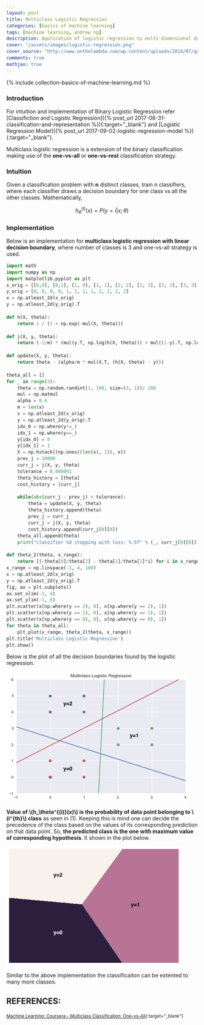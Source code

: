 ```yaml
---
layout: post
title: Multiclass Logistic Regression
categories: [basics of machine learning]
tags: [machine learning, andrew ng]
description: Application of logistic regression to multi-dimensional datasets. It is a generalization of the binary logistic regression.
cover: "/assets/images/logistic-regression.png"
cover_source: "http://www.onthelambda.com/wp-content/uploads/2014/07/quadratic.png"
comments: true
mathjax: true
---
```


{% include collection-basics-of-machine-learning.md %}

### Introduction
For intuition and implementation of Binary Logistic Regression refer [Classifiction and Logistic Regression]({% post_url 2017-08-31-classification-and-representation %}){:target="_blank"} and [Logistic Regression Model]({% post_url 2017-09-02-logistic-regression-model %}){:target="_blank"}.

Multiclass logistic regression is a extension of the binary classification making use of the **one-vs-all** or **one-vs-rest** classification strategy.

### Intuition
Given a classification problem with **n** distinct classes, train n classifiers, where each classifier draws a decision boundary for one class vs all the other classes. Mathematically,

$$h_\theta^{(i)}(x) = P(y=i|x; \theta) \tag{1}$$

### Implementation

Below is an implementation for **multiclass logistic regression with linear decision boundary**, where number of classes is 3 and one-vs-all strategy is used.

~~~python
import math
import numpy as np
import matplotlib.pyplot as plt
x_orig = [[0,0], [0,1], [1, 0], [1, 1], [2, 2], [2, 3], [3, 2], [3, 3], [0, 4], [1, 4], [0, 5], [1, 5]]
y_orig = [0, 0, 0, 0, 1, 1, 1, 1, 2, 2, 2, 2]
x = np.atleast_2d(x_orig)
y = np.atleast_2d(y_orig).T

def h(X, theta):
    return 1 / (1 + np.exp(-mul(X, theta)))

def j(X, y, theta):
    return (-1/m) * (mul(y.T, np.log(h(X, theta))) + mul((1-y).T, np.log(1-h(X, theta))))

def update(X, y, theta):
    return theta - (alpha/m * mul(X.T, (h(X, theta) - y)))

theta_all = []
for _ in range(3):
    theta = np.random.randint(1, 100, size=(3, 1))/ 100
    mul = np.matmul
    alpha = 0.6
    m = len(x)
    x = np.atleast_2d(x_orig)
    y = np.atleast_2d(y_orig).T
    idx_0 = np.where(y!=_)
    idx_1 = np.where(y==_)
    y[idx_0] = 0
    y[idx_1] = 1
    X = np.hstack((np.ones((len(x), 1)), x))
    prev_j = 10000
    curr_j = j(X, y, theta)
    tolerance = 0.000001
    theta_history = [theta]
    cost_history = [curr_j]

    while(abs(curr_j - prev_j) > tolerance):
        theta = update(X, y, theta)
        theta_history.append(theta)
        prev_j = curr_j
        curr_j = j(X, y, theta)
        cost_history.append(curr_j[0][0])
    theta_all.append(theta)
    print("classifier %d stopping with loss: %.5f" % (_, curr_j[0][0]))

def theta_2(theta, x_range):
    return [(-theta[0]/theta[2] - theta[1]/theta[2]*i) for i in x_range]
x_range = np.linspace(-1, 4, 100)
x = np.atleast_2d(x_orig)
y = np.atleast_2d(y_orig).T
fig, ax = plt.subplots()
ax.set_xlim(-1, 4)
ax.set_ylim(-1, 6)
plt.scatter(x[np.where(y == 2), 0], x[np.where(y == 2), 1])
plt.scatter(x[np.where(y == 1), 0], x[np.where(y == 1), 1])
plt.scatter(x[np.where(y == 0), 0], x[np.where(y == 0), 1])
for theta in theta_all:
    plt.plot(x_range, theta_2(theta, x_range))
plt.title('Multiclass Logistic Regression')
plt.show()
~~~

Below is the plot of all the decision boundaries found by the logistic regression.

![Decision Boundaries](/assets/2017-09-06-multiclass-logistic-regression/fig-1-decision-boundaries.png?raw=true)

**Value of \\(h_\theta^{(i)}(x)\\) is the probability of data point belonging to \\(i^{th}\\) class** as seen in (1). Keeping this is mind one can decide the precedence of the class based on the values of its corresponding prediction on that data point. So, **the predicted class is the one with maximum value of corresponding hypothesis**. It shown in the plot below.

![Decision Regions](/assets/2017-09-06-multiclass-logistic-regression/fig-2-decision-regions.png?raw=true)

Similar to the above implementation the classificaiton can be extented to many more classes.

## REFERENCES:

<small>[Machine Learning: Coursera - Multiclass Classification: One-vs-All](https://www.coursera.org/learn/machine-learning/lecture/68Pol/multiclass-classification-one-vs-all){:target="_blank"}</small>